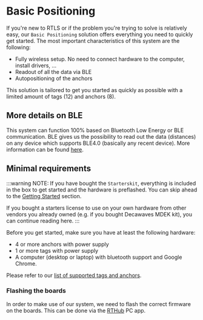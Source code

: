 # Basic Positioning
If you're new to RTLS or if the problem you're trying to solve is relatively easy, our `Basic Positioning` solution offers everything you need to quickly get started.
The most important characteristics of this system are the following:
 - Fully wireless setup. No need to connect hardware to the computer, install drivers, ...
 - Readout of all the data via BLE
 - Autopositioning of the anchors 

This solution is tailored to get you started as quickly as possible with a limited amount of tags (12) and anchors (8).

## More details on BLE
This system can function 100% based on Bluetooth Low Energy or BLE communication.
BLE gives us the possibility to read out the data (distances) on any device which supports BLE4.0 (basically any recent device).
More information can be found [here](/hardware/hw_interface_ble.html).


## Minimal requirements
:::warning NOTE:
  If you have bought the `Starterskit`, everything is included in the box to get started and the hardware is preflashed.
  You can skip ahead to the [Getting Started](/install/basic_positioning_getting_started.html#getting-started) section.

  If you bought a starters license to use on your own hardware from other vendors you already owned (e.g. if you bought Decawaves MDEK kit), you can continue reading here.
:::

Before you get started, make sure you have at least the following hardware:
 - 4 or more anchors with power supply
 - 1 or more tags with power supply
 - A computer (desktop or laptop) with bluetooth support and Google Chrome.

 Please refer to our [list of supported tags and anchors](hardware/hw_boards.html).

### Flashing the boards
In order to make use of our system, we need to flash the correct firmware on the boards.
This can be done via the [RTHub](/hub/firmware.html) PC app.
